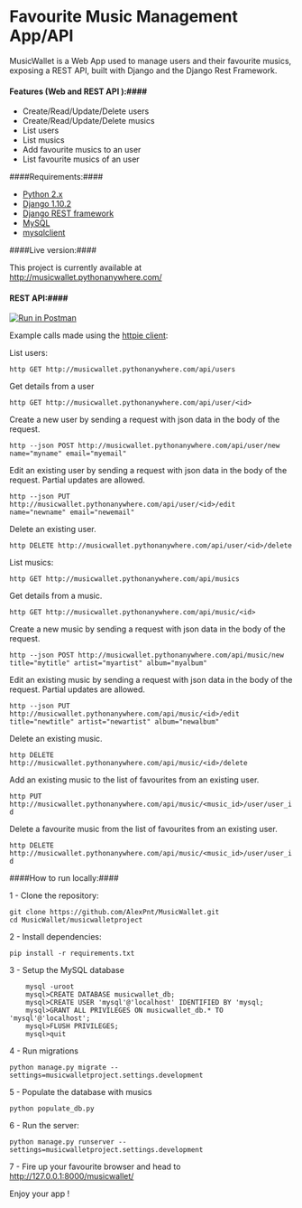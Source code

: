 Favourite Music Management App/API 
===================================
MusicWallet is a Web App used to manage users and their favourite musics, exposing a REST API, built with Django and the Django Rest Framework.

#### Features (Web and REST API ):####
* Create/Read/Update/Delete users 
* Create/Read/Update/Delete musics 
* List users
* List musics
* Add favourite musics to an user
* List favourite musics of an user


####Requirements:####
* [Python 2.x](https://www.python.org/downloads/)
* [Django 1.10.2](https://www.djangoproject.com/download/)
* [Django REST framework](http://www.django-rest-framework.org/)
* [MySQL](http://www.mysql.com/)
* [mysqlclient](https://pypi.python.org/pypi/mysqlclient)

####Live version:####

This project is currently available at http://musicwallet.pythonanywhere.com/

#### REST API:####
[![Run in Postman](https://run.pstmn.io/button.svg)](https://app.getpostman.com/run-collection/ae565d7545fa44b5dd03)

Example calls made using the [httpie client](https://httpie.org):

List users:

```http GET http://musicwallet.pythonanywhere.com/api/users ```

Get details from a user

```http GET http://musicwallet.pythonanywhere.com/api/user/<id> ```

Create a new user by sending a request with json data in the body of the request.

```http --json POST http://musicwallet.pythonanywhere.com/api/user/new name="myname" email="myemail"``` 

Edit an existing user by sending a request with json data in the body of the request. Partial updates are allowed.

```http --json PUT http://musicwallet.pythonanywhere.com/api/user/<id>/edit name="newname" email="newemail"```

Delete an existing user.

```http DELETE http://musicwallet.pythonanywhere.com/api/user/<id>/delete``` 

List musics:

```http GET http://musicwallet.pythonanywhere.com/api/musics ```

Get details from a music.

```http GET http://musicwallet.pythonanywhere.com/api/music/<id> ```

Create a new music by sending a request with json data in the body of the request.

```http --json POST http://musicwallet.pythonanywhere.com/api/music/new title="mytitle" artist="myartist" album="myalbum"``` 

Edit an existing music by sending a request with json data in the body of the request. Partial updates are allowed.

```http --json PUT http://musicwallet.pythonanywhere.com/api/music/<id>/edit title="newtitle" artist="newartist" album="newalbum"```

Delete an existing music.

```http DELETE http://musicwallet.pythonanywhere.com/api/music/<id>/delete```

Add an existing music to the list of favourites from an existing user.

```http PUT http://musicwallet.pythonanywhere.com/api/music/<music_id>/user/user_id```

Delete a favourite music from the list of favourites from an existing user.

```http DELETE http://musicwallet.pythonanywhere.com/api/music/<music_id>/user/user_id```

####How to run locally:####

1 - Clone the repository:

	git clone https://github.com/AlexPnt/MusicWallet.git
	cd MusicWallet/musicwalletproject

2 - Install dependencies:

	pip install -r requirements.txt

3 - Setup the MySQL database

		mysql -uroot
		mysql>CREATE DATABASE musicwallet_db;
		mysql>CREATE USER 'mysql'@'localhost' IDENTIFIED BY 'mysql;
		mysql>GRANT ALL PRIVILEGES ON musicwallet_db.* TO 'mysql'@'localhost'; 
		mysql>FLUSH PRIVILEGES;
		mysql>quit

4 - Run migrations

	python manage.py migrate --settings=musicwalletproject.settings.development

5 - Populate the database with musics
	
	python populate_db.py
6 - Run the server:
		
	python manage.py runserver --settings=musicwalletproject.settings.development

7 - Fire up your favourite browser and head to http://127.0.0.1:8000/musicwallet/ 

Enjoy your app !


	
	





